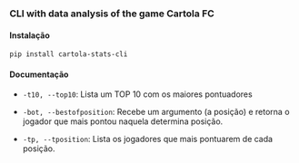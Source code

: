 ### CLI with data analysis of the game Cartola FC

#### Instalação

```
pip install cartola-stats-cli
```

#### Documentação

  - ```-t10, --top10```: Lista um TOP 10 com os maiores pontuadores

  - ```-bot, --bestofposition```: Recebe um argumento (a posição) e retorna o jogador que mais pontou naquela determina posição.

  - ```-tp, --tposition```: Lista os jogadores que mais pontuarem de cada posição.
